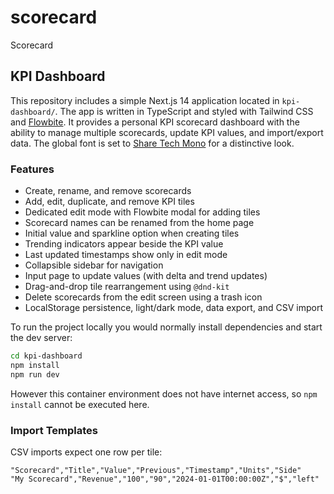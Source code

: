 # scorecard
Scorecard

## KPI Dashboard

This repository includes a simple Next.js 14 application located in `kpi-dashboard/`. The app is written in TypeScript and styled with Tailwind CSS and [Flowbite](https://flowbite.com/). It provides a personal KPI scorecard dashboard with the ability to manage multiple scorecards, update KPI values, and import/export data. The global font is set to [Share Tech Mono](https://fonts.google.com/specimen/Share+Tech+Mono) for a distinctive look.

### Features
- Create, rename, and remove scorecards
- Add, edit, duplicate, and remove KPI tiles
- Dedicated edit mode with Flowbite modal for adding tiles
- Scorecard names can be renamed from the home page
- Initial value and sparkline option when creating tiles
- Trending indicators appear beside the KPI value
- Last updated timestamps show only in edit mode
- Collapsible sidebar for navigation
- Input page to update values (with delta and trend updates)
- Drag-and-drop tile rearrangement using `@dnd-kit`
- Delete scorecards from the edit screen using a trash icon
- LocalStorage persistence, light/dark mode, data export, and CSV import

To run the project locally you would normally install dependencies and start the dev server:

```bash
cd kpi-dashboard
npm install
npm run dev
```

However this container environment does not have internet access, so `npm install` cannot be executed here.

### Import Templates

CSV imports expect one row per tile:

```csv
"Scorecard","Title","Value","Previous","Timestamp","Units","Side"
"My Scorecard","Revenue","100","90","2024-01-01T00:00:00Z","$","left"
```
